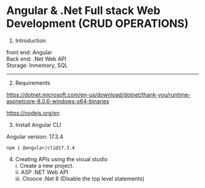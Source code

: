 # Angular & .Net Full stack Web Development (CRUD OPERATIONS)

1. Introduction 

front end: Angular  
Back end: .Net Web API  
Storage: Inmemory, SQL

---

2. Requirements  

https://dotnet.microsoft.com/en-us/download/dotnet/thank-you/runtime-aspnetcore-8.0.6-windows-x64-binaries


https://nodejs.org/en



3.  Install Angular CLI

Angular version: 17.3.4
```
npm i @angular/cli@17.3.4
```

4. Creating APIs using the visual studio   
  i. Create a new project.  
  ii. ASP .NET Web API  
  iii. Chooce .Net 8    (Disable the top level statements)
  




  












   





